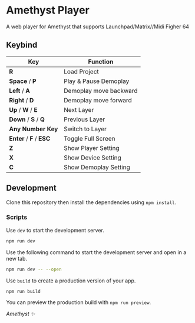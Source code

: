 # Amethyst Player

A web player for Amethyst that supports Launchpad/Matrix//Midi Figher 64

## Keybind
| Key            | Function                 |
|----------------|--------------------------|
| **R**          | Load Project             |
| **Space** / **P**  | Play & Pause Demoplay     |
| **Left** / **A**   | Demoplay move backward   |
| **Right** / **D**  | Demoplay move forward    |
| **Up** / **W** / **E** | Next Layer               |
| **Down** / **S** / **Q**| Previous Layer           |
| **Any Number Key**          | Switch to Layer   |
| **Enter** / **F** / **ESC** | Toggle Full Screen   |
| **Z**          | Show Player Setting      |
| **X**          | Show Device Setting      |
| **C**          | Show Demoplay Setting    |

## Development

Clone this repository then install the dependencies using `npm install`.

### Scripts

Use `dev` to start the development server.

```bash
npm run dev
```
Use the following command to start the development server and open in a new tab.
```bash
npm run dev -- --open
```


Use `build` to create a production version of your app.

```bash
npm run build
```

You can preview the production build with `npm run preview`.

*Amethyst ✨*
